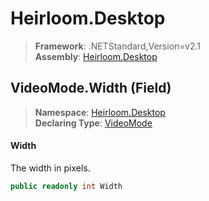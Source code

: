 # Heirloom.Desktop

> **Framework**: .NETStandard,Version=v2.1  
> **Assembly**: [Heirloom.Desktop][0]

## VideoMode.Width (Field)

> **Namespace**: [Heirloom.Desktop][0]  
> **Declaring Type**: [VideoMode][1]

#### Width

The width in pixels.

```cs
public readonly int Width
```

[0]: ../../../Heirloom.Desktop.md
[1]: ../VideoMode.md
